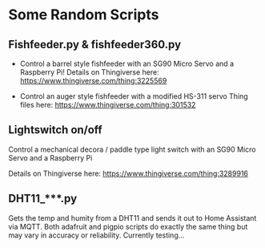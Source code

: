 # Some Random Scripts

## Fishfeeder.py & fishfeeder360.py

- Control a barrel style fishfeeder with an SG90 Micro Servo and a Raspberry Pi! 
  Details on Thingiverse here: https://www.thingiverse.com/thing:3225569

- Control an auger style fishfeeder with a modified HS-311 servo
  Thing files here: https://www.thingiverse.com/thing:301532

## Lightswitch on/off

Control a mechanical decora / paddle type light switch with an SG90 Micro Servo and a Raspberry Pi

Details on Thingiverse here: https://www.thingiverse.com/thing:3289916

## DHT11_***.py

Gets the temp and humity from a DHT11 and sends it out to Home Assistant via MQTT. 
Both adafruit and pigpio scripts do exactly the same thing but may vary in accuracy or reliability. Currently testing...
